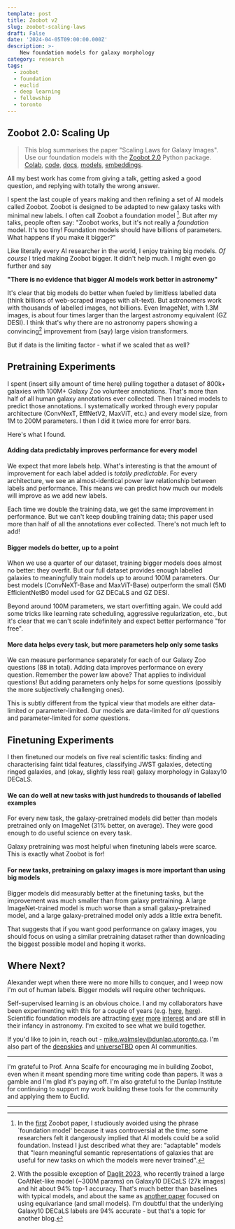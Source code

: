 ```yaml
---
template: post
title: Zoobot v2
slug: zoobot-scaling-laws
draft: False
date: '2024-04-05T09:00:00.000Z'
description: >-
    New foundation models for galaxy morphology
category: research
tags:
  - zoobot
  - foundation
  - euclid
  - deep learning
  - fellowship
  - toronto
---
```


## Zoobot 2.0: Scaling Up

> This blog summarises the paper "Scaling Laws for Galaxy Images". Use our foundation models with the [Zoobot 2.0](https://github.com/mwalmsley/zoobot) Python package. [Colab](https://colab.research.google.com/drive/1A_-M3Sz5maQmyfW2A7rEu-g_Zi0RMGz5?usp=sharing), [code](https://github.com/mwalmsley/zoobot), [docs](https://zoobot.readthedocs.io/en/latest/), [models](https://huggingface.co/collections/mwalmsley/zoobot-encoders-65fa14ae92911b173712b874), [embeddings](https://zoobot.readthedocs.io/en/latest/science_data.html#precalulated-representations).


All my best work has come from giving a talk, getting asked a good question, and replying with totally the wrong answer.

I spent the last couple of years making and then refining a set of AI models called Zoobot.
Zoobot is designed to be adapted to new galaxy tasks with minimal new labels.
I often call Zoobot a foundation model [^1].
But after my talks, people often say: "Zoobot works, but it's not really a *foundation* model. It's too tiny! Foundation models should have billions of parameters. What happens if you make it bigger?"

Like literally every AI researcher in the world, I enjoy training big models. *Of course* I tried making Zoobot bigger. It didn't help much. I might even go further and say

**"There is no evidence that bigger AI models work better in astronomy"**

It's clear that big models do better when fueled by limitless labelled data (think billions of web-scraped images with alt-text). But astronomers work with thousands of labelled images, not billions.
Even ImageNet, with 1.3M images, is about four times larger than the largest astronomy equivalent (GZ DESI). I think that's why there are no astronomy papers showing a convincing[^2] improvement from (say) large vision transformers.

But if data is the limiting factor - what if we scaled that as well?

## Pretraining Experiments

I spent (insert silly amount of time here) pulling together a dataset of 800k+ galaxies with 100M+ Galaxy Zoo volunteer annotations. That's more than half of all human galaxy annotations ever collected. Then I trained models to predict those annotations. I systematically worked through every popular architecture (ConvNexT, EffNetV2, MaxViT, etc.) and every model size, from 1M to 200M parameters. I then I did it twice more for error bars.

Here's what I found.

#### Adding data predictably improves performance for every model

We expect that more labels help. What's interesting is that the amount of improvement for each label added is *totally predictable*.
For every architecture, we see an almost-identical power law relationship between labels and performance.
This means we can predict how much our models will improve as we add new labels.

Each time we double the training data, we get the same improvement in performance. But we can't keep doubling training data; this paper used more than half of all the annotations ever collected. There's not much left to add!

#### Bigger models do better, up to a point

When we use a quarter of our dataset, training bigger models does almost no better: they overfit. But our full dataset provides enough labelled galaxies to meaningfully train models up to around 100M parameters.
Our best models (ConvNeXT-Base and MaxViT-Base) outperform the small (5M) EfficientNetB0 model used for GZ DECaLS and GZ DESI.

Beyond around 100M parameters, we start overfitting again. We could add some tricks like learning rate scheduling, aggressive regularization, etc., but it's clear that we can't scale indefinitely and expect better performance "for free".

#### More data helps every task, but more parameters help only some tasks

We can measure performance separately for each of our Galaxy Zoo questions (88 in total). Adding data improves performance on every question. Remember the power law above? That applies to individual questions! But adding parameters only helps for some questions (possibly the more subjectively challenging ones).

This is subtly different from the typical view that models are either data-limited or parameter-limited. Our models are data-limited for *all* questions and parameter-limited for *some* questions.

## Finetuning Experiments

I then finetuned our models on five real scientific tasks: finding and characterising faint tidal features, classifying JWST galaxies, detecting ringed galaxies, and (okay, slightly less real) galaxy morphology in Galaxy10 DECaLS.

#### We can do well at new tasks with just hundreds to thousands of labelled examples

For every new task, the galaxy-pretrained models did better than models pretrained only on ImageNet (31% better, on average). They were good enough to do useful science on every task.

Galaxy pretraining was most helpful when finetuning labels were scarce. This is exactly what Zoobot is for!

#### For new tasks, pretraining on galaxy images is more important than using big models

Bigger models did measurably better at the finetuning tasks, but the improvement was much smaller than from galaxy pretraining.
A large ImageNet-trained model is much worse than a small galaxy-pretrained model, and a large galaxy-pretrained model only adds a little extra benefit.

That suggests that if you want good performance on galaxy images, you should focus on using a similar pretraining dataset rather than downloading the biggest possible model and hoping it works.

## Where Next?

Alexander wept when there were no more hills to conquer, and I weep now I'm out of human labels. Bigger models will require other techniques.

Self-supervised learning is an obvious choice. I and my collaborators have been experimenting with this for a couple of years (e.g. [here](https://arxiv.org/pdf/2110.12735.pdf), [here](https://academic.oup.com/mnras/article/514/2/2599/6575929)). Scientific foundation models are attracting [ever](https://polymathic-ai.org/blog/announcement/) [more](https://arxiv.org/abs/2306.00258) [interest](https://arxiv.org/abs/2309.06126) and are still in their infancy in astronomy. I'm excited to see what we build together.

If you'd like to join in, reach out - [mike.walmsley@dunlap.utoronto.ca](emailto:mike.walmsley@dunlap.utoronto.ca). I'm also part of the [deepskies](https://deepskieslab.com/) and [universeTBD](https://universetbd.org/) open AI communities.

---

I'm grateful to Prof. Anna Scaife for encouraging me in building Zoobot, even when it meant spending more time writing code than papers. It was a gamble and I'm glad it's paying off. I'm also grateful to the Dunlap Institute for continuing to support my work building these tools for the community and applying them to Euclid.

---

[^1]: In the [first](https://arxiv.org/abs/2110.12735) Zoobot paper, I studiously avoided using the phrase `foundation model' because it was controversial at the time; some researchers felt it dangerously implied that AI models could be a solid foundation. Instead I just described what they are: "adaptable" models that "learn meaningful semantic representations of galaxies that are useful for new tasks on which the models were never trained".

[^2]: With the possible exception of [Daglit 2023](https://arxiv.org/abs/2304.05350), who recently trained a large CoAtNet-like model (~300M params) on Galaxy10 DECaLS (27k images) and hit about 94% top-1 accuracy. That's much better than baselines with typical models, and about the same as [another paper](https://ui.adsabs.harvard.edu/abs/2023arXiv231101500P/abstract) focused on using equivariance (and small models). I'm doubtful that the underlying Galaxy10 DECaLS labels are 94% accurate - but that's a topic for another blog.
